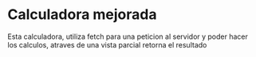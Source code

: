 # Calculadora mejorada  

Esta calculadora, utiliza fetch para una peticion al servidor y poder hacer los calculos, atraves de una vista parcial retorna el resultado
